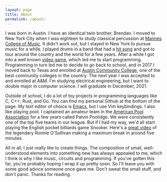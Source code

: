 ```yaml
---
layout: page
title: About
permalink: /about/
---
```


I was born in Austin. I have an identical twin brother, Brendan. I moved to New York City when I was eighteen to study classical percussion at <a href="https://www.newschool.edu/mannes/">Mannes College of Music</a>. It didn't work out, but I stayed in New York to pursue music for a while. I played drums in a band that had a <a href="https://www.youtube.com/watch?v=O5VNumNJyqE">hit song</a> and got to tour around the country and the world for a few years. After a while I got into a well known <a href="https://kerbalspaceprogram.com">video game</a>, which led me to start programming. Programming in turn led me to decide to go back to school, and in 2017 I moved back to Texas and enrolled at <a href="http://www.austincc.edu/">Austin Community College</a>, one of the best community colleges in the country. The next year I was accepted to and enrolled at A&M. I'm studying electrical engineering, but I want to double major in computer science. I will graduate in December, 2021.

Outside of school, I do a lot of toy projects in programming languages like C, C++, Rust, and Go. You can find my personal Github at the bottom of the page. My text editor of choice is <a href="https://www.gnu.org/software/emacs/">Emacs</a>, but I use Vim keybindings. I also like playing pool. I captained an amateur team in the <a href="https://poolplayers.com">American Pool Association</a> for a few years called Palvin Poolidge. We were consistently one of the top five teams in our league. But if I had my way, we'd all start playing the English pocket billiards game Snooker. Here's a <a href="https://www.youtube.com/watch?v=9D2rFMPN9js">great video</a> of the legendary Ronnie O'Sullivan making a maximum break in around five minutes.

All in all, I just really like to create things. The composition of small, well-understood elements into something new has always appealed to me, which I think is why I like music, circuits and programming. If you've gotten this far, you're probably hoping I wrap it up pretty soon. So I'll leave you with some good advice someone once gave me. Don't sweat the small stuff, and don't panic. Thanks for reading.
